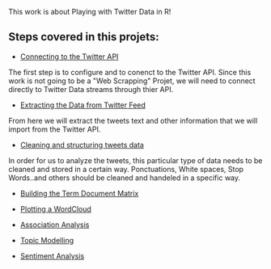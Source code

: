 This work is about Playing with Twitter Data in R!
## Steps covered in this projets:
- [Connecting to the Twitter API](/Twitter_Auth.r)

The first step is to configure and to conenct to the Twitter API. Since this work is not going to be a "Web Scrapping" Projet, we will need to connect directly to Twitter Data streams through thier API.

- [Extracting the Data from Twitter Feed](../R_Twitter )

From here we will extract the tweets text and other information that we will import from the Twitter API. 

- [Cleaning and structuring tweets data](/CleaningTweets.r)

In order for us to analyze the tweets, this particular type of data needs to be cleaned and stored in a certain way. Ponctuations, White spaces, Stop Words..and others should be cleaned and handeled in a specific way.

- [Building the Term Document Matrix](/termDocumentMatrix.r)


- [Plotting a WordCloud](/WordCloud.r)


- [Association Analysis]()
- [Topic Modelling]()
- [Sentiment Analysis]()
